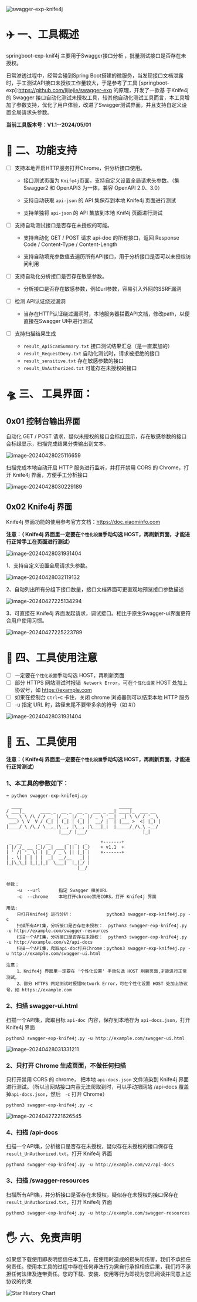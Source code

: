 ![swagger-exp-knife4j](https://socialify.git.ci/cws001/swagger-exp-knife4j/image?description=1&descriptionEditable=The%20Swagger%20interface%20based%20on%20Knife4j%20automates%20testing%20of%20unauthorized%20tools&font=Jost&forks=1&issues=1&language=1&name=1&owner=1&pattern=Solid&stargazers=1&theme=Dark)

# ✈️ 一、工具概述

springboot-exp-knif4j 主要用于Swagger接口分析 ，批量测试接口是否存在未授权。

日常渗透过程中，经常会碰到Spring Boot搭建的微服务，当发现接口文档泄露时，手工测试API接口未授权工作量较大，于是参考了工具 [springboot-exp]:https://github.com/lijiejie/swagger-exp 的原理，开发了一款基 于Knife4j 的 Swagger 接口自动化测试未授权工具，较其他自动化测试工具而言，本工具增加了参数支持，优化了用户体验，改进了Swagger测试界面，并且支持自定义设置全局请求头参数。

**当前工具版本号：V1.1--2024/05/01**

# 📝 二、功能支持

- [ ] 支持本地开启HTTP服务打开Chrome，供分析接口使用。

	- 接口测试页面为 `Knife4j`页面，支持自定义设置全局请求头参数。（集 Swagger2 和 OpenAPI3 为一体，兼容 OpenAPI 2.0、3.0）

	- 支持自动获取 `api-json` 的 API 集保存到本地 Knife4j 页面进行测试

	- 支持单独将 `api-json` 的 API 集放到本地 Knif4j 页面进行测试

- [ ] 支持自动测试接口是否存在未授权的可能。

	- 支持自动化 GET / POST 请求 api-doc 的所有接口，返回 Response Code / Content-Type / Content-Length

	- 支持自动填充参数值去遍历所有API接口，用于分析接口是否可以未授权访问利用

- [ ] 支持自动化分析接口是否存在敏感参数。

	- 分析接口是否存在敏感参数，例如url参数，容易引入外网的SSRF漏洞

- [ ] 检测 API认证绕过漏洞

	- 当存在HTTP认证绕过漏洞时，本地服务器拦截API文档，修改path，以便直接在Swagger UI中进行测试

- [ ] 支持扫描结果生成

	- `result_ApiScanSummary.txt`	接口测试结果汇总（是一直累加的）
	- `result_RequestDeny.txt`	自动化测试时，请求被拒绝的接口
	- `result_sensitive.txt`	存在敏感参数的接口
	- `result_UnAuthorized.txt`	可能存在未授权的接口

# 🛸 三、 工具界面：

## 0x01 控制台输出界面

自动化 GET / POST 请求，疑似未授权的接口会标红显示，存在敏感参数的接口会标绿显示，扫描完成结果分类输出到文本。

![image-20240428025116659](/image/image-20240428025116659.png)

扫描完成本地自动开启 HTTP 服务进行监听，并打开禁用 CORS 的 Chrome，打开 Knife4j 界面，方便手工分析接口

![image-20240428030229189](/image/image-20240428030229189.png)

##  0x02 Knife4j 界面

Knife4j 界面功能的使用参考官方文档：https://doc.xiaominfo.com

**注意：（ Knife4j 界面里一定要在`个性化设置`手动勾选 HOST，再刷新页面，才能进行正常手工在页面进行测试）**

![image-20240428031931404](/image/image-20240428031931404.png)

1、支持自定义设置全局请求头参数。

![image-20240428032119132](/image/image-20240428032119132.png)

2、自动列出所有分组下接口数量，接口文档界面可更直观地预览接口参数描述

![image-20240427225134294](/image/image-20240427225134294.png)

3、可直接在 Knife4j 界面发起请求，调试接口。相比于原生Swagger-ui界面更符合用户使用习惯。

![image-20240427225223789](/image/image-20240427225223789.png)

# 🚨 四、工具使用注意

- [ ] 一定要在`个性化设置`手动勾选 HOST，再刷新页面
- [ ] 部分 HTTPS 网站测试时报错` Network Error`，可在`个性化设置` HOST 处加上协议号，如 https://example.com
- [ ] 如果在控制台 `Ctrl+C` 卡住，关闭 chrome 浏览器则可以结束本地 HTTP 服务
- [ ]  -u 指定 URL 时，路径末尾不要带多余的符号（如 #/）

![image-20240428031931404](/image/image-20240428031931404.png)



# 🐉 五、工具使用

**注意：（ Knife4j 界面里一定要在`个性化设置`手动勾选 HOST，再刷新页面，才能进行正常测试）**

### 1、本工具的参数如下：

```
➜ python swagger-exp-knife4j.py

  ____                                     _____
/ ___|_      ____ _  __ _  __ _  ___ _ __| ____|_  ___ __
\___ \ \ /\ / / _` |/ _` |/ _` |/ _ \ '__|  _| \ \/ / '_ \
 ___) \ V  V / (_| | (_| | (_| |  __/ |  | |___ >  <| |_) |
|____/ \_/\_/ \__,_|\__, |\__, |\___|_|  |_____/_/\_\ .__/
                    |___/ |___/                     |_|

 _  __      _  __      _  _   _     +-------+
| |/ /_ __ (_)/ _| ___| || | (_)    + v1.1  +
| ' /| '_ \| | |_ / _ \ || |_| |    +-------+
| . \| | | | |  _|  __/__   _| |
|_|\_\_| |_|_|_|  \___|  |_|_/ |
                           |__/


参数：
    -u  --url       指定 Swagger 相关URL
    -c  --chrome    本地打开chrome禁用CORS，打开 Knife4j 界面

用法:
    只打开Knife4j 进行分析：             python3 swagger-exp-knife4j.py -c
    扫描所有API集，分析接口是否存在未授权：  python3 swagger-exp-knife4j.py -u http://example.com/swagger-resources
    扫描一个API集，分析接口是否存在未授权：  python3 swagger-exp-knife4j.py -u http://example.com/v2/api-docs
    扫描一个API集，爬取api-doc打开Chrome：python3 swagger-exp-knife4j.py -u http://example.com/swagger-ui.html

注意：
    1、Knife4j 界面里一定要在 '个性化设置' 手动勾选 HOST 刷新页面,才能进行正常测试。
    2、部分 HTTPS 网站测试时报错Network Error，可在个性化设置 HOST 处加上协议号，如 https://example.com

```





### 2、扫描 swagger-ui.html

扫描一个API集，爬取目标 `api-doc `内容，保存到本地存为 `api-docs.json`，打开 Knife4j 界面

```
python3 swagger-exp-knife4j.py -u http://example.com/swagger-ui.html
```

![image-20240428031331211](/image/image-20240428031331211.png)

### 2、只打开 Chrome 生成页面，不做任何扫描

只打开禁用 CORS 的 chrome， 把本地 `api-docs.json` 文件渲染到 Knife4j 界面进行测试。（所以当网站接口内容无法爬取到时，可以手动把网站 /api-docs 覆盖掉`api-docs.json`，然后 ` -c` 打开 Chrome）

```
python3 swagger-exp-knife4j.py -c
```

![image-20240427221626545](/image/image-20240427221626545.png)

### 4、扫描 /api-docs

扫描一个API集，分析接口是否存在未授权，疑似存在未授权的接口保存在 `result_UnAuthorized.txt`，打开 Knife4j 界面

```
python3 swagger-exp-knife4j.py -u http://example.com/v2/api-docs
```

### 3、扫描 /swagger-resources

扫描所有API集，并分析接口是否存在未授权，疑似存在未授权的接口保存在 `result_UnAuthorized.txt`，打开 Knife4j 界面

```
python3 swagger-exp-knife4j.py -u http://example.com/swagger-resources
```

# 🖐 六、免责声明



如果您下载使用即表明您信任本工具，在使用时造成的损失和伤害，我们不承担任何责任。使用本工具的过程中存在任何非法行为需自行承担相应后果，我们将不承担任何法律及连带责任。您的下载、安装、使用等行为即视为您已阅读并同意上述协议的约束


![Star History Chart](https://api.star-history.com/svg?repos=cws001/swagger-exp-knife4j&type=Date)
